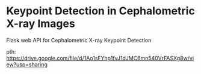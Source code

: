 # Keypoint Detection in Cephalometric X-ray Images
Flask web API for Cephalometric X-ray Keypoint Detection

pth: https://drive.google.com/file/d/1Ao1sFYhp1fvJ1dJMC6mn540VrFASXg8w/view?usp=sharing
